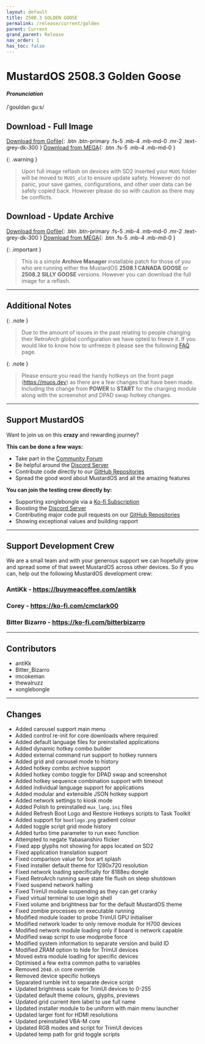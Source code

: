 ```yaml
---
layout: default
title: 2508.3 GOLDEN GOOSE
permalink: /release/current/golden
parent: Current
grand_parent: Release
nav_order: 1
has_toc: false
---
```


# MustardOS 2508.3 Golden Goose

#### _Pronunciation_

/ˈɡoʊldən ɡuːs/

## Download - Full Image

[Download from Gofile](https://gofile.io/d/BjWtbj){: .btn .btn-primary .fs-5 .mb-4 .mb-md-0 .mr-2 .text-grey-dk-300 }
[Download from MEGA](https://mega.nz/folder/FjIVxDyR#DRIA6Q7pez9863LSkbRMfQ){: .btn .fs-5 .mb-4 .mb-md-0 }

{: .warning }
> Upon full image reflash on devices with SD2 inserted your `MUOS` folder will be moved to `MUOS_old` to ensure update
> safety. However do not panic, your save games, configurations, and other user data can be safely copied back. However
> please do so with caution as there may be conflicts.

## Download - Update Archive

[Download from Gofile](https://gofile.io/d/XcvWB8){: .btn .btn-primary .fs-5 .mb-4 .mb-md-0 .mr-2 .text-grey-dk-300 }
[Download from MEGA](https://mega.nz/folder/Q7JDWIQa#LCTZofUz0gBq5_KEhrkXIg){: .btn .fs-5 .mb-4 .mb-md-0 }

{: .important }
> This is a simple **Archive Manager** installable patch for those of you who are running either the MustardOS
> **2508.1 CANADA GOOSE** or **2508.2 SILLY GOOSE** versions. However you can download the full image for a reflash.

***

## Additional Notes

{: .note }
> Due to the amount of issues in the past relating to people changing their RetroArch global configuration
> we have opted to freeze it. If you would like to know how to unfreeze it please see
> the following [FAQ](https://community.muos.dev/t/my-retroarch-configuration-is-being-repressed/823) page.

{: .note }
> Please ensure you read the handy hotkeys on the front page (<a href="https://muos.dev">https://muos.dev</a>) as there
> are a few changes that have been made. Including the change from **POWER** to **START** for the charging module along
> with the screenshot and DPAD swap hotkey changes.

***

## Support MustardOS

Want to join us on this **crazy** and rewarding journey?

**This can be done a few ways:**

* Take part in the [Community Forum](https://community.muos.dev)
* Be helpful around the [Discord Server](https://discord.gg/muos)
* Contribute code directly to our [GitHub Repositories](https://github.com/MustardOS)
* Spread the good word about MustardOS and all the amazing features

**You can join the testing crew directly by:**

* Supporting xonglebongle via a [Ko-fi Subscription](https://ko-fi.com/xonglebongle)
* Boosting the [Discord Server](https://discord.gg/muos)
* Contributing major code pull requests on our [GitHub Repositories](https://github.com/MustardOS)
* Showing exceptional values and building rapport

***

## Support Development Crew

We are a small team and with your generous support we can hopefully grow and spread some of that sweet MustardOS
across other devices. So if you can, help out the following MustardOS development crew:

### AntiKk - <a href="https://buymeacoffee.com/antikk">https://buymeacoffee.com/antikk</a>

### Corey - <a href="https://ko-fi.com/cmclark00">https://ko-fi.com/cmclark00</a>

### Bitter Bizarro - <a href="https://ko-fi.com/bitterbizarro">https://ko-fi.com/bitterbizarro</a>

***

## Contributors

* antiKk
* Bitter_Bizarro
* imcokeman
* thewalruzz
* xonglebongle

***

## Changes

* Added carousel support main menu
* Added control re-init for core downloads where required
* Added default language files for preinstalled applications
* Added dynamic hotkey combo builder
* Added external command run support to hotkey runners
* Added grid and carousel mode to history
* Added hotkey combo archive support
* Added hotkey combo toggle for DPAD swap and screenshot
* Added hotkey sequence combination support with timeout
* Added individual language support for applications
* Added modular and extensible JSON hotkey support
* Added network settings to kiosk mode
* Added Polish to preinstalled `mux_lang.ini` files
* Added Refresh Boot Logo and Restore Hotkeys scripts to Task Toolkit
* Added support for `bootlogo.png` gradient colour
* Added toggle script grid mode history
* Added turbo time parameter to run exec function
* Attempted to negate Yabasanshiro flicker
* Fixed app glyphs not showing for apps located on SD2
* Fixed application translation support
* Fixed comparison value for box art splash
* Fixed installer default theme for 1280x720 resolution
* Fixed network loading specifically for 8188eu dongle
* Fixed RetroArch running save state file flush on sleep shutdown
* Fixed suspend network halting
* Fixed TrimUI module suspending as they can get cranky
* Fixed virtual terminal to use login shell
* Fixed volume and brightness bar for the default MustardOS theme
* Fixed zombie processes on executable running
* Modified module loader to probe TrimUI GPU initialiser
* Modified network loader to only remove module for H700 devices
* Modified network module loading only if board is network capable
* Modified swap script to use modprobe force
* Modified system information to separate version and build ID
* Modified ZRAM option to hide for TrimUI devices
* Moved extra module loading for specific devices
* Optimised a few extra common paths to variables
* Removed `2048.sh` core override
* Removed device specific hotkeys
* Separated rumble init to separate device script
* Updated brightness scale for TrimUI devices to 0-255
* Updated default theme colours, glyphs, previews
* Updated grid current item label to use full name
* Updated installer module to be uniform with main menu launcher
* Updated larger font for HDMI resolutions
* Updated preinstalled VBA-M core
* Updated RGB modes and script for TrimUI devices
* Updated temp path for grid toggle scripts

